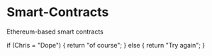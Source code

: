 # Smart-Contracts
Ethereum-based smart contracts

if (Chris = "Dope") {
	return "of course";
} else {
	return "Try again";
}
